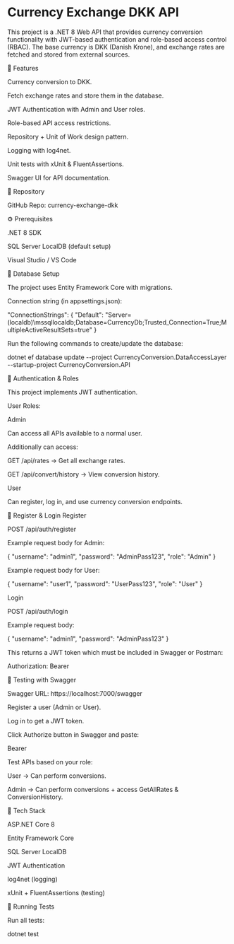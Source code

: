 # Currency Exchange DKK API

This project is a .NET 8 Web API that provides currency conversion functionality with JWT-based authentication and role-based access control (RBAC).
The base currency is DKK (Danish Krone), and exchange rates are fetched and stored from external sources.

🚀 Features

Currency conversion to DKK.

Fetch exchange rates and store them in the database.

JWT Authentication with Admin and User roles.

Role-based API access restrictions.

Repository + Unit of Work design pattern.

Logging with log4net.

Unit tests with xUnit & FluentAssertions.

Swagger UI for API documentation.

📂 Repository

GitHub Repo: currency-exchange-dkk

⚙️ Prerequisites

.NET 8 SDK

SQL Server LocalDB
 (default setup)

Visual Studio / VS Code

🔑 Database Setup

The project uses Entity Framework Core with migrations.

Connection string (in appsettings.json):

"ConnectionStrings": {
  "Default": "Server=(localdb)\\mssqllocaldb;Database=CurrencyDb;Trusted_Connection=True;MultipleActiveResultSets=true"
}


Run the following commands to create/update the database:

dotnet ef database update --project CurrencyConversion.DataAccessLayer --startup-project CurrencyConversion.API

🔐 Authentication & Roles

This project implements JWT authentication.

User Roles:

Admin

Can access all APIs available to a normal user.

Additionally can access:

GET /api/rates → Get all exchange rates.

GET /api/convert/history → View conversion history.

User

Can register, log in, and use currency conversion endpoints.

👤 Register & Login
Register

POST /api/auth/register

Example request body for Admin:

{
  "username": "admin1",
  "password": "AdminPass123",
  "role": "Admin"
}


Example request body for User:

{
  "username": "user1",
  "password": "UserPass123",
  "role": "User"
}

Login

POST /api/auth/login

Example request body:

{
  "username": "admin1",
  "password": "AdminPass123"
}


This returns a JWT token which must be included in Swagger or Postman:

Authorization: Bearer <token>

🧪 Testing with Swagger

Swagger URL: https://localhost:7000/swagger

Register a user (Admin or User).

Log in to get a JWT token.

Click Authorize button in Swagger and paste:

Bearer <your-token>


Test APIs based on your role:

User → Can perform conversions.

Admin → Can perform conversions + access GetAllRates & ConversionHistory.

🧩 Tech Stack

ASP.NET Core 8

Entity Framework Core

SQL Server LocalDB

JWT Authentication

log4net (logging)

xUnit + FluentAssertions (testing)

🧪 Running Tests

Run all tests:

dotnet test
